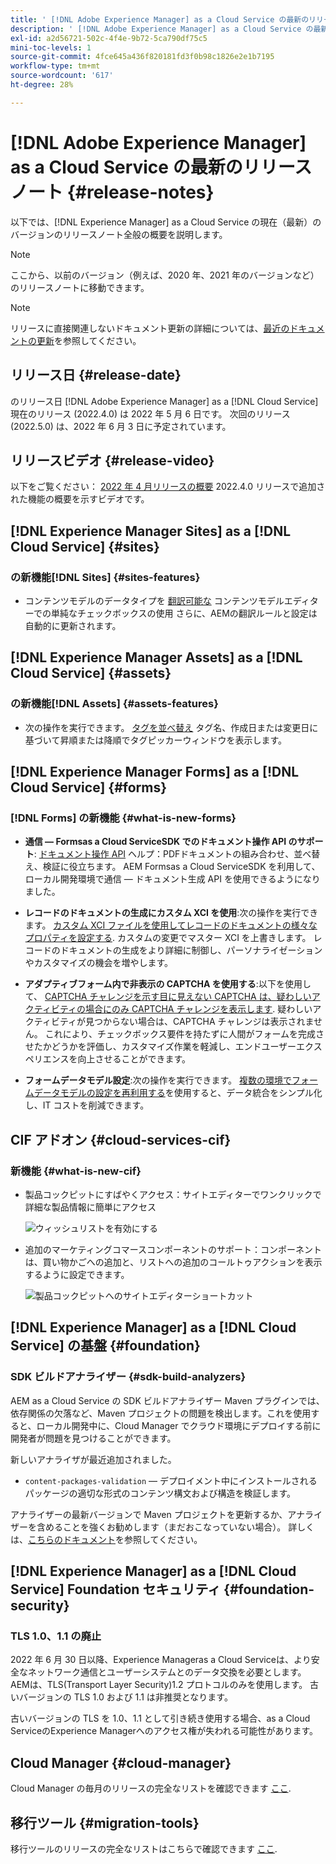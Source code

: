 ```yaml
---
title: ' [!DNL Adobe Experience Manager] as a Cloud Service の最新のリリースノート'
description: ' [!DNL Adobe Experience Manager] as a Cloud Service の最新のリリースノート'
exl-id: a2d56721-502c-4f4e-9b72-5ca790df75c5
mini-toc-levels: 1
source-git-commit: 4fce645a436f820181fd3f0b98c1826e2e1b7195
workflow-type: tm+mt
source-wordcount: '617'
ht-degree: 28%

---
```



# [!DNL Adobe Experience Manager] as a Cloud Service の最新のリリースノート  {#release-notes}

以下では、[!DNL Experience Manager] as a Cloud Service の現在（最新）のバージョンのリリースノート全般の概要を説明します。

>[!NOTE]
>
>ここから、以前のバージョン（例えば、2020 年、2021 年のバージョンなど）のリリースノートに移動できます。

>[!NOTE]
>
>リリースに直接関連しないドキュメント更新の詳細については、[最近のドキュメントの更新](https://experienceleague.adobe.com/docs/experience-manager-release-information/aem-release-updates/doc-updates/documentation-updates.html?lang=ja)を参照してください。

## リリース日 {#release-date}

のリリース日 [!DNL Adobe Experience Manager] as a [!DNL Cloud Service] 現在のリリース (2022.4.0) は 2022 年 5 月 6 日です。
次回のリリース (2022.5.0) は、2022 年 6 月 3 日に予定されています。

## リリースビデオ {#release-video}

以下をご覧ください： [2022 年 4 月リリースの概要](https://video.tv.adobe.com/v/342612?quality=12) 2022.4.0 リリースで追加された機能の概要を示すビデオです。

## [!DNL Experience Manager Sites] as a [!DNL Cloud Service] {#sites}

### の新機能[!DNL Sites] {#sites-features}

* コンテンツモデルのデータタイプを [翻訳可能な](/help/assets/content-fragments/content-fragments-models.md#properties) コンテンツモデルエディターでの単純なチェックボックスの使用 さらに、AEMの翻訳ルールと設定は自動的に更新されます。

## [!DNL Experience Manager Assets] as a [!DNL Cloud Service] {#assets}

### の新機能[!DNL Assets] {#assets-features}

* 次の操作を実行できます。 [タグを並べ替え](/help/assets/organize-assets.md#use-tags-to-organize-assets) タグ名、作成日または変更日に基づいて昇順または降順でタグピッカーウィンドウを表示します。

## [!DNL Experience Manager Forms] as a [!DNL Cloud Service] {#forms}

### [!DNL Forms] の新機能 {#what-is-new-forms}

* **通信 — Formsas a Cloud ServiceSDK でのドキュメント操作 API のサポート**: [ドキュメント操作 API](/help/forms/aem-forms-cloud-service-communications.md) ヘルプ：PDFドキュメントの組み合わせ、並べ替え、検証に役立ちます。 AEM Formsas a Cloud ServiceSDK を利用して、ローカル開発環境で通信 — ドキュメント生成 API を使用できるようになりました。

* **レコードのドキュメントの生成にカスタム XCI を使用**:次の操作を実行できます。 [カスタム XCI ファイルを使用してレコードのドキュメントの様々なプロパティを設定する](/help/forms/generate-document-of-record-for-non-xfa-based-adaptive-forms.md#use-a-custom-xci-file). カスタムの変更でマスター XCI を上書きします。 レコードのドキュメントの生成をより詳細に制御し、パーソナライゼーションやカスタマイズの機会を増やします。

* **アダプティブフォーム内で非表示の CAPTCHA を使用する**:以下を使用して、 [CAPTCHA チャレンジを示す目に見えない CAPTCHA は、疑わしいアクティビティの場合にのみ CAPTCHA チャレンジを表示します](/help/forms/captcha-adaptive-forms.md). 疑わしいアクティビティが見つからない場合は、CAPTCHA チャレンジは表示されません。 これにより、チェックボックス要件を持たずに人間がフォームを完成させたかどうかを評価し、カスタマイズ作業を軽減し、エンドユーザーエクスペリエンスを向上させることができます。

* **フォームデータモデル設定**:次の操作を実行できます。 [複数の環境でフォームデータモデルの設定を再利用する](/help/forms/create-form-data-models.md#runmode-specific-context-aware-config)を使用すると、データ統合をシンプル化し、IT コストを削減できます。

## CIF アドオン {#cloud-services-cif}

### 新機能 {#what-is-new-cif}

* 製品コックピットにすばやくアクセス：サイトエディターでワンクリックで詳細な製品情報に簡単にアクセス

   ![ウィッシュリストを有効にする](/help/assets/CIF/enable-wishlist.png)

* 追加のマーケティングコマースコンポーネントのサポート：コンポーネントは、買い物かごへの追加と、リストへの追加のコールトゥアクションを表示するように設定できます。

   ![製品コックピットへのサイトエディターショートカット](/help/assets/CIF/sites-editor-shortcut-to-cockpit.png)

## [!DNL Experience Manager] as a [!DNL Cloud Service] の基盤 {#foundation}

### SDK ビルドアナライザー {#sdk-build-analyzers}

AEM as a Cloud Service の SDK ビルドアナライザー Maven プラグインでは、依存関係の欠落など、Maven プロジェクトの問題を検出します。これを使用すると、ローカル開発中に、Cloud Manager でクラウド環境にデプロイする前に開発者が問題を見つけることができます。

新しいアナライザが最近追加されました。

* `content-packages-validation`  — デプロイメント中にインストールされるパッケージの適切な形式のコンテンツ構文および構造を検証します。

アナライザーの最新バージョンで Maven プロジェクトを更新するか、アナライザーを含めることを強くお勧めします（まだおこなっていない場合）。 詳しくは、[こちらのドキュメント](https://experienceleague.adobe.com/docs/experience-manager-core-components/using/developing/archetype/build-analyzer-maven-plugin.html?lang=ja)を参照してください。

## [!DNL Experience Manager] as a [!DNL Cloud Service] Foundation セキュリティ {#foundation-security}

### TLS 1.0、1.1 の廃止

2022 年 6 月 30 日以降、Experience Manageras a Cloud Serviceは、より安全なネットワーク通信とユーザーシステムとのデータ交換を必要とします。 AEMは、TLS(Transport Layer Security)1.2 プロトコルのみを使用します。 古いバージョンの TLS 1.0 および 1.1 は非推奨となります。

古いバージョンの TLS を 1.0、1.1 として引き続き使用する場合、as a Cloud ServiceのExperience Managerへのアクセス権が失われる可能性があります。

## Cloud Manager {#cloud-manager}

Cloud Manager の毎月のリリースの完全なリストを確認できます [ここ](/help/implementing/cloud-manager/release-notes-cloud-manager/release-notes-cm-current.md).

## 移行ツール {#migration-tools}

移行ツールのリリースの完全なリストはこちらで確認できます [ここ](/help/journey-migration/release-notes/release-notes-migration-tools-current.md).
